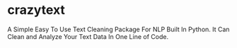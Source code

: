 # crazytext
A Simple Easy To Use Text Cleaning Package For NLP Built In Python. It Can Clean and Analyze Your Text Data In One Line of Code.
